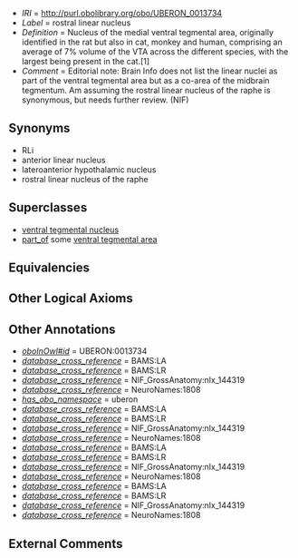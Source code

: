  * *IRI* = http://purl.obolibrary.org/obo/UBERON_0013734
 * *Label* = rostral linear nucleus
 * *Definition* = Nucleus of the medial ventral tegmental area, originally identified in the rat but also in cat, monkey and human, comprising an average of 7% volume of the VTA across the different species, with the largest being present in the cat.[1]
 * *Comment* = Editorial note: Brain Info does not list the linear nuclei as part of the ventral tegmental area but as a co-area of the midbrain tegmentum. Am assuming the rostral linear nucleus of the raphe is synonymous, but needs further review. (NIF)

## Synonyms

 * RLi
 * anterior linear nucleus
 * lateroanterior hypothalamic nucleus
 * rostral linear nucleus of the raphe

## Superclasses

 * [ventral tegmental nucleus](../../UBERON/38/UBERON_0002438.md)
 * [part_of](../../BFO/50/BFO_0000050.md) some [ventral tegmental area](../../UBERON/91/UBERON_0002691.md)

## Equivalencies


## Other Logical Axioms


## Other Annotations

 * *[oboInOwl#id](../../id/oboInOwl#id.md)* = UBERON:0013734
 * *[database_cross_reference](../../ef/oboInOwl#hasDbXref.md)* = BAMS:LA
 * *[database_cross_reference](../../ef/oboInOwl#hasDbXref.md)* = BAMS:LR
 * *[database_cross_reference](../../ef/oboInOwl#hasDbXref.md)* = NIF_GrossAnatomy:nlx_144319
 * *[database_cross_reference](../../ef/oboInOwl#hasDbXref.md)* = NeuroNames:1808
 * *[has_obo_namespace](../../ce/oboInOwl#hasOBONamespace.md)* = uberon
 * *[database_cross_reference](../../ef/oboInOwl#hasDbXref.md)* = BAMS:LA
 * *[database_cross_reference](../../ef/oboInOwl#hasDbXref.md)* = BAMS:LR
 * *[database_cross_reference](../../ef/oboInOwl#hasDbXref.md)* = NIF_GrossAnatomy:nlx_144319
 * *[database_cross_reference](../../ef/oboInOwl#hasDbXref.md)* = NeuroNames:1808
 * *[database_cross_reference](../../ef/oboInOwl#hasDbXref.md)* = BAMS:LA
 * *[database_cross_reference](../../ef/oboInOwl#hasDbXref.md)* = BAMS:LR
 * *[database_cross_reference](../../ef/oboInOwl#hasDbXref.md)* = NIF_GrossAnatomy:nlx_144319
 * *[database_cross_reference](../../ef/oboInOwl#hasDbXref.md)* = NeuroNames:1808
 * *[database_cross_reference](../../ef/oboInOwl#hasDbXref.md)* = BAMS:LA
 * *[database_cross_reference](../../ef/oboInOwl#hasDbXref.md)* = BAMS:LR
 * *[database_cross_reference](../../ef/oboInOwl#hasDbXref.md)* = NIF_GrossAnatomy:nlx_144319
 * *[database_cross_reference](../../ef/oboInOwl#hasDbXref.md)* = NeuroNames:1808

## External Comments

